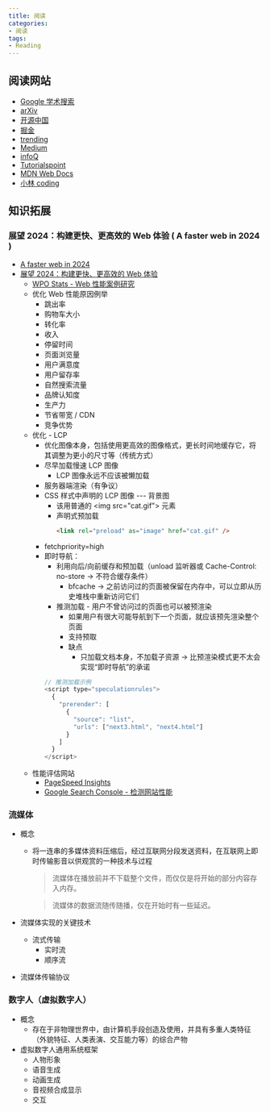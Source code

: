 ```yaml
---
title: 阅读
categories:
- 阅读
tags:
- Reading
---
```


## 阅读网站

- [Google 学术搜索](https://scholar.google.com/)
- [arXiv](https://arxiv.org/)
- [开源中国](https://www.oschina.net/news)
- [掘金](https://juejin.cn/)
- [trending](https://github.com/trending/javascript?since=daily)
- [Medium](https://medium.com/search?q=web)
- [infoQ](https://www.infoq.cn/)
- [Tutorialspoint](https://www.tutorialspoint.com/index.htm)
- [MDN Web Docs](https://developer.mozilla.org/zh-CN/)
- [小林 coding](https://www.xiaolincoding.com/)

## 知识拓展

### 展望 2024：构建更快、更高效的 Web 体验 ( A faster web in 2024 )

- [A faster web in 2024](https://rviscomi.dev/2023/11/a-faster-web-in-2024/)
- [展望 2024：构建更快、更高效的 Web 体验](https://www.infoq.cn/article/kTLeBxItF3w376Xww8sG)
  - [WPO Stats - Web 性能案例研究](https://wpostats.com/)
  - 优化 Web 性能原因例举
    - 跳出率
    - 购物车大小
    - 转化率
    - 收入
    - 停留时间
    - 页面浏览量
    - 用户满意度
    - 用户留存率
    - 自然搜索流量
    - 品牌认知度
    - 生产力
    - 节省带宽 / CDN
    - 竞争优势
  - 优化 - LCP
    - 优化图像本身，包括使用更高效的图像格式，更长时间地缓存它，将其调整为更小的尺寸等（传统方式）
    - 尽早加载慢速 LCP 图像
      - LCP 图像永远不应该被懒加载
    - 服务器端渲染（有争议）
    - CSS 样式中声明的 LCP 图像 --- 背景图
      - 该用普通的 \<img src="cat.gif"> 元素
      - 声明式预加载
        ```html
        <link rel="preload" as="image" href="cat.gif" />
        ```
    - fetchpriority=high
    - 即时导航：
      - 利用向后/向前缓存和预加载（unload 监听器或 Cache-Control: no-store -> 不符合缓存条件）
        - bfcache -> 之前访问过的页面被保留在内存中，可以立即从历史堆栈中重新访问它们
      - 推测加载 - 用户不曾访问过的页面也可以被预渲染
        - 如果用户有很大可能导航到下一个页面，就应该预先渲染整个页面
        - 支持预取
        - 缺点
          - 只加载文档本身，不加载子资源 -> 比预渲染模式更不太会实现“即时导航”的承诺
      ```js
      // 推测加载示例
      <script type="speculationrules">
        {
          "prerender": [
            {
              "source": "list",
              "urls": ["next3.html", "next4.html"]
            }
          ]
        }
      </script>
      ```
  - 性能评估网站
    - [PageSpeed Insights](https://pagespeed.web.dev/)
    - [Google Search Console - 检测网站性能](https://support.google.com/webmasters/answer/9205520?hl=en)

### 流媒体

- 概念

  - 将一连串的多媒体资料压缩后，经过互联网分段发送资料，在互联网上即时传输影音以供观赏的一种技术与过程

    > 流媒体在播放前并不下载整个文件，而仅仅是将开始的部分内容存入内存。

    > 流媒体的数据流随传随播，仅在开始时有一些延迟。

- 流媒体实现的关键技术
  - 流式传输
    - 实时流
    - 顺序流
- 流媒体传输协议

### 数字人（虚拟数字人）

- 概念
  - 存在于非物理世界中，由计算机手段创造及使用，并具有多重人类特征（外貌特征、人类表演、交互能力等）的综合产物
- 虚拟数字人通用系统框架
  - 人物形象
  - 语音生成
  - 动画生成
  - 音视频合成显示
  - 交互
